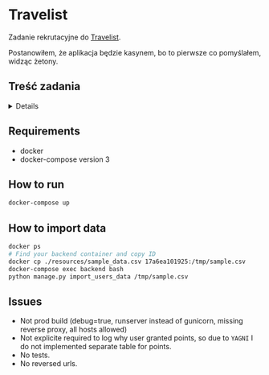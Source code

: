 # Travelist

Zadanie rekrutacyjne do [Travelist](https://travelist.pl).

Postanowiłem, że aplikacja będzie kasynem, bo to pierwsze co pomyślałem, widząc żetony.

## Treść zadania

<details>

Celem zadania jest zaprojektowanie i zaimplementowanie systemu płatności wirtualną walutą (punktami) w ramach aplikacji
Django. Punkty mogą pochodzić z różnych źródeł np. bonusów za rezerwacje, wygranych w konkursie, kuponów promocyjnych,
polecenia innym użytkownikom systemu oraz innych nieprzewidzianych w systemie - potencjalnie mogą dochodzić nowe źródła
punktów.

Zadanie składa się z dwóch części: webserwisu i importera danych. Webserwis do zarządzania stanem konta użytkowników

Należy zaprojektować i zakodować apkę Django 2, która zrealizuje następujące operacje:

1. Listowanie wszystkich użytkowników wraz z ich aktualnym stanem konta.
2. Podstrona, na której dowolnemu użytkownikowi można przyznać lub odebrać środki (w dowolnej wysokości, z dowolnego
   tytułu)

Importer dla załączonego pliku CSV

Do zadania dołączony jest plik: users.csv, w którym zawarte są następujące dane użytkowników:

    id
    first_name
    last_name
    email
    balance - stan konta, liczba punktów do wykorzystania
    referrer_email - email użytkownika polecającego

Należy napisać importer danych do systemu z pliku users.csv. Powinna być możliwość uruchomienia importera z poziomu
wiersza poleceń w następujący sposób `./manage.py import_users_data users.csv`. Jeśli importowany użytkownik został
przez kogoś polecony (tzn. ma wpisany email użytkownika polecającego) należy osobie polecającej z tego tytułu dopisać 20
punktów do stanu konta.

Przydatne informacje:

1. Rozwiązaniem zadania powinien być link do repozytorium git, w którym jest kod rozwiązania, oraz instrukcja jak je
   uruchomić.
2. Można użyć dowolnych bibliotek, które mogą się przydać przy implementacji rozwiązania.
3. Strona wizualna nie podlega ocenie.
4. Tak jak zaznaczyłem, nie musisz zrobić wszystkiego, co jest wg Ciebie tam potrzebne, ale jeśli czegoś nie zrobisz, to
   wrzuć do readme, co by się jeszcze przydało, czy na co trzeba zwrócić uwagę

</details>

## Requirements

- docker
- docker-compose version 3

## How to run

```bash
docker-compose up
```

## How to import data

```bash
docker ps
# Find your backend container and copy ID
docker cp ./resources/sample_data.csv 17a6ea101925:/tmp/sample.csv
docker-compose exec backend bash
python manage.py import_users_data /tmp/sample.csv
```

## Issues

- Not prod build (debug=true, runserver instead of gunicorn, missing reverse proxy, all hosts allowed)
- Not explicite required to log why user granted points, so due to `YAGNI` I do not implemented separate table for
  points.
- No tests.
- No reversed urls.
